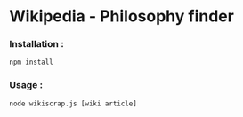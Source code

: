 # Wikipedia - Philosophy finder

### Installation :

```sh
npm install
```

### Usage :

```sh
node wikiscrap.js [wiki article]
```